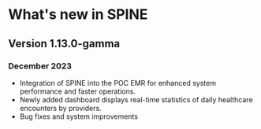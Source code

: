 # What's new in SPINE

## Version 1.13.0-gamma

### December 2023

- Integration of SPINE into the POC EMR for enhanced system performance and faster operations.
- Newly added dashboard displays real-time statistics of daily healthcare encounters by providers.
- Bug fixes and system improvements
